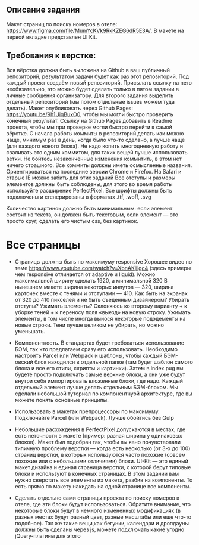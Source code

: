 ## Описание задания
Макет страниц по поиску номеров в отеле: https://www.figma.com/file/MumYcKVk9RkKZEG6dR5E3A/. В макете на первой вкладке представлен UI Kit.

## Требования к верстке:
Вся вёрстка должна быть выложена на Github в ваш публичный репозиторий, результатом задачи будет как раз этот репозиторий. Под каждый проект создаём новый репозиторий. Присылать ссылку на него необязательно, это можно будет сделать только в пятом задании в личные сообщения организатору.
Для второго задания выделить отдельный репозиторий (мы потом отдельные issues можем туда делать). Макет опубликовать через Github Pages: https://youtu.be/9h1UiqBuxO0, чтобы мы могли быстро проверить конечный результат.
Ссылку на Github Pages добавить в Readme проекта, чтобы мы при проверке могли быстро перейти к самой вёрстке.
С начала работы коммиты в репозиторий делать как можно чаще, минимум раз в день, когда было что-то сделано, а лучше чаще (для каждого нового блока). Не надо копить многодневную работу и сваливать это одним коммитом, для таких вещей лучше использовать ветки. Не бойтесь незаконченные изменения коммитить, в этом нет ничего страшного.
Все коммиты должны иметь осмысленные названия.
Ориентироваться на последние версии Chrome и Firefox. На Safari и старые IE можно забить для этих заданий
Все отступы и размеры элементов должны быть соблюдены, для этого во время работы используйте расширение PerfectPixel.
Все шрифты должны быть подключены и сгенерированы в форматах .ttf, .woff, .svg

Количество картинок должно быть минимальным: если элемент состоит из текста, он должен быть текстовым, если элемент — это просто круг, сделать его чистым css, без картинок.

# Все страницы
 - Страницы должны быть по максимуму responsive 
Хорошее видео по теме  https://www.youtube.com/watch?v=XbnAKjjlgc4
(здесь примеры чем responsive отличается от adaptive и liquid). Можно максимальной ширину сделать 1920, а минимальной 320
В нынешнем макете ширина некоторых инпутов — 320, ширина карточек вместе с тенями и отступами — 410. Как быть на экранах от 320 до 410 пикселей и не быть съеденным дизайнером? Убирать отступы? Ужимать элементы? Склоняюсь ко второму варианту + к уборке теней + к переносу поля «выезд» на новую строку.
Ужимать элементы, в том числе иногда вынося некоторые подэдементы на новые строки. Тени лучше целиком не убирать, но можно уменьшать.

- Компонентность. В стандартах будет требоваться использование БЭМ, так что предлагаем сразу его использовать. Необходимо настроить Parcel или Webpack и шаблоны, чтобы каждый БЭМ-овский блок находился в отдельной папке (там будет шаблон самого блока и все его стили, скрипты и картинки). Затем в index.pug вы будете просто подключать самые верхние блоки, а они уже будут внутри себя импортировать вложенные блоки, где надо. Каждый отдельный элемент лучше делать отдельным БЭМ-блоком. Мы сделали небольшой туториал по компонентнуой архитектуре, где вы можете понять основные принципы.

- Использовать в макетах препроцессоры по максимуму. Подключайте Parcel (или Webpack). Лучше обойтись без Gulp

- Небольшие расхождения в PerfectPixel допускаются в местах, где есть неточности в макете (пример: разная ширина у одинаковых блоков).
Макет был подобран так, чтобы вы явно почувствовали типичную проблему верстки — когда есть несколько (от 3-х до 100) страниц верстки, в которых используются часто похожие (совсем похожие или с небольшими отличиями) блоки.
UI-Kit — это единый макет дизайна и единая страница верстки, с которой берут типовые блоки и используют в конечных страницах. 
В этом задании вам нужно сверстать все элементы из макета, разбив на компоненты. То есть прямо по макету накидать на одной странице все компоненты.

- Сделать отдельно сами страницы проекта по поиску номеров в отеле, где эти блоки будут использоваться. Обратите внимание, что некоторые блоки будут в немного измененных модификациях (в разных местах будут разный цвет, разные масштабы или еще что-то подобное). 
Так же такие вещи,как бегунки, календари и дропдауны должны быть сделаны через js, можете подключать какие угодно jQuery-плагины для этого